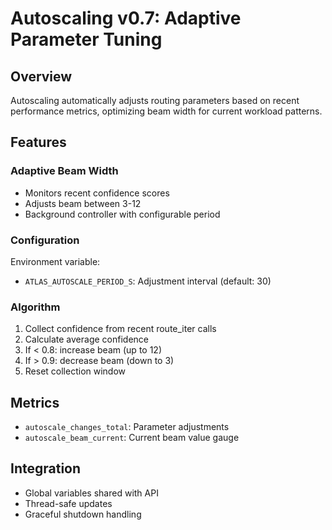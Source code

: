 # Autoscaling v0.7: Adaptive Parameter Tuning

## Overview

Autoscaling automatically adjusts routing parameters based on recent performance metrics, optimizing beam width for current workload patterns.

## Features

### Adaptive Beam Width
- Monitors recent confidence scores
- Adjusts beam between 3-12
- Background controller with configurable period

### Configuration
Environment variable:
- `ATLAS_AUTOSCALE_PERIOD_S`: Adjustment interval (default: 30)

### Algorithm

1. Collect confidence from recent route_iter calls
2. Calculate average confidence
3. If < 0.8: increase beam (up to 12)
4. If > 0.9: decrease beam (down to 3)
5. Reset collection window

## Metrics

- `autoscale_changes_total`: Parameter adjustments
- `autoscale_beam_current`: Current beam value gauge

## Integration

- Global variables shared with API
- Thread-safe updates
- Graceful shutdown handling
